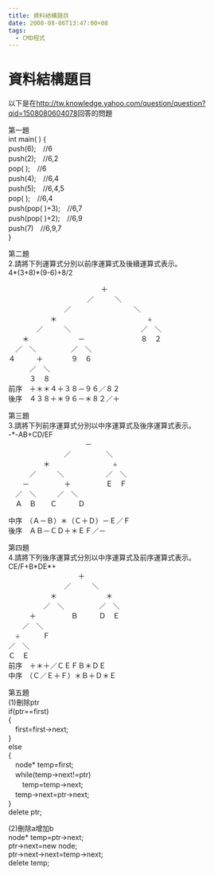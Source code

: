 ```yaml
---
title: 資料結構題目
date: 2008-08-06T13:47:00+08
tags:
  - CMD程式
---
```

# 資料結構題目

以下是在<http://tw.knowledge.yahoo.com/question/question?qid=1508080604078>回答的問題  
  
第一題  
int main( ) {  
push(6);　//6  
push(2);　//6,2  
pop( );　//6  
push(4);　//6,4  
push(5);　//6,4,5  
pop( );　//6,4  
push(pop( )+3);　//6,7  
push(pop( )+2);　//6,9  
push(7)　//6,9,7  
}

第二題  
2.請將下列運算式分別以前序運算式及後續運算式表示。  
4\*(3+8)\*(9-6)+8/2

　　　　　　　　　　　　　 ＋  
　　　　　　　　　　　 ／　　　＼  
　　　　　　　　／　　　　　　　　　＼  
　　　　　　＊　　　　　　　　　　　　　÷  
　　　　／　　　＼　　　　　　　　　　／　＼  
　　＊　　　　　　　－　　　　　　　　８　２  
　／　＼　　　　　／　＼  
４　　　＋　　　　９　６  
　　　／　＼  
　　　３　８  
前序　＋＊＊４＋３８－９６／８２  
後序　４３８＋＊９６－＊８２／＋

第三題  
3.請將下列前序運算式分別以中序運算式及後序運算式表示。  
\-\*-AB+CD/EF  
　　　　　　　　　　　－  
　　　　　　　　／　　　　　＼  
　　　　　＊　　　　　　　　　÷  
　　　／　　　＼　　　　　　／　＼  
　　－　　　　　＋　　　　　Ｅ　Ｆ  
　／　＼　　　／　＼  
　Ａ　Ｂ　　Ｃ　　　Ｄ  
  
中序　（Ａ－Ｂ）＊（Ｃ＋Ｄ）－Ｅ／Ｆ  
後序　ＡＢ－ＣＤ＋＊ＥＦ／－

第四題  
4.請將下列後序運算式分別以中序運算式及前序運算式表示。  
CE/F+B\*DE\*+  
　　　　　　　　　　＋  
　　　　　　　　／　　　＼  
　　　　　　＊　　　　　　　＊  
　　　　　／　＼　　　　　／　＼  
　　　＋　　　　　Ｂ　　　Ｄ　Ｅ  
　　／　＼  
　÷ 　　　Ｆ  
／　＼  
Ｃ　Ｅ  
前序　＋＊＋／ＣＥＦＢ＊ＤＥ  
中序　（Ｃ／Ｅ＋Ｆ）＊Ｂ＋Ｄ＊Ｅ

第五題  
(1)刪除ptr  
if(ptr==first)  
{  
　first=first->next;  
}  
else  
{  
　node\* temp=first;  
　while(temp->next!=ptr)  
　　temp=temp->next;  
　temp->next=ptr->next;  
}  
delete ptr;

(2)刪除a增加b  
node\* temp=ptr->next;  
ptr->next=new node;  
ptr->next->next=temp->next;  
delete temp;
